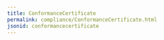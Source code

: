 ```yaml
---
title: ConformanceCertificate
permalink: compliance/ConformanceCertificate.html
jsonid: conformancecertificate
---
```

